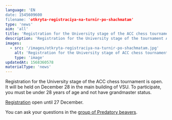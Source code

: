 ```yaml
---
language: 'EN
date: 1545609600
filename: 'otkryta-registraciya-na-turnir-po-shachmatam'
type: 'news'
aim: 'all'
title: 'Registration for the University stage of the ACC chess tournament is open'
description: 'Registration for the University stage of the tournament ACC chess is open'
images:
  - src: '/images/otkryta-registraciya-na-turnir-po-shachmatam.jpg'
    alt: 'Registration for the University stage of ACC chess tournament'
    type: 'image'
updatedAt: 1568360578
materialType: 'news'
---
```

Registration for the University stage of the ACC chess tournament is open. It will be held on December 28 in the main building of VSU. To participate, you must be under 28 years of age and not have grandmaster status.

[Registration](https://goo.gl/HywYSF) open until 27 December.

You can ask your questions in the [group of Predatory beavers](vk.me%20/%20bobry_vsu).

